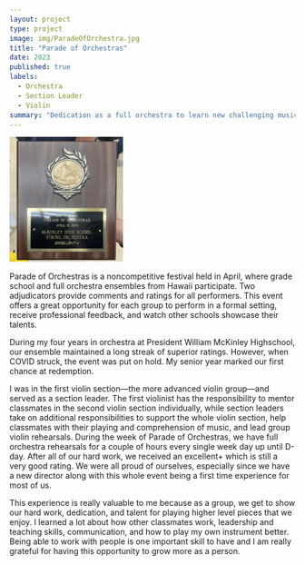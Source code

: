 ```yaml
---
layout: project
type: project
image: img/ParadeOfOrchestra.jpg
title: "Parade of Orchestras"
date: 2023
published: true
labels:
  - Orchestra
  - Section Leader
  - Violin
summary: "Dedication as a full orchestra to learn new challenging music"
---
```


<img class="img-fluid" src="../img/ParadeOfOrchestra.jpg" width="200px" height="220px">

Parade of Orchestras is a noncompetitive festival held in April, where grade school and full orchestra ensembles from Hawaii participate. Two adjudicators provide comments and ratings for all performers. This event offers a great opportunity for each group to  perform in a formal setting, receive professional feedback, and watch other schools showcase their talents.

During my four years in orchestra at President William McKinley Highschool, our ensemble maintained a long streak of superior ratings. However, when COVID struck, the event was put on hold. My senior year marked our first chance at redemption. 

I was in the first violin section—the more advanced violin group—and served as a section leader. The first violinist has the responsibility to mentor classmates in the second violin section individually, while section leaders take on additional responsibilities to support the whole violin section, help classmates with their playing and comprehension of music, and lead group violin rehearsals. During the week of Parade of Orchestras, we have full orchestra rehearsals for a couple of hours every single week day up until D-day. After all of our hard work, we received an excellent+ which is still a very good rating. We were all proud of ourselves, especially since we have a new director along with this whole event being a first time experience for most of us. 

This experience is really valuable to me because as a group, we get to show our hard work, dedication, and talent for playing higher level pieces that we enjoy. I learned a lot about how other classmates work, leadership and teaching skills, communication, and how to play my own instrument better. Being able to work with people is one important skill to have and I am really grateful for having this opportunity to grow more as a person.
